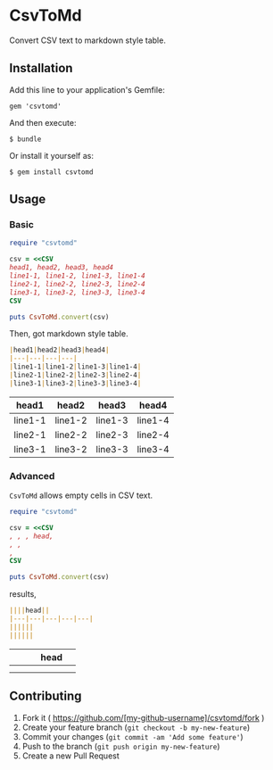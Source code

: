 # CsvToMd

Convert CSV text to markdown style table.

## Installation

Add this line to your application's Gemfile:

    gem 'csvtomd'

And then execute:

    $ bundle

Or install it yourself as:

    $ gem install csvtomd

## Usage

### Basic

```ruby
require "csvtomd"

csv = <<CSV
head1, head2, head3, head4
line1-1, line1-2, line1-3, line1-4
line2-1, line2-2, line2-3, line2-4
line3-1, line3-2, line3-3, line3-4
CSV

puts CsvToMd.convert(csv)
```

Then, got markdown style table.

```md
|head1|head2|head3|head4|
|---|---|---|---|
|line1-1|line1-2|line1-3|line1-4|
|line2-1|line2-2|line2-3|line2-4|
|line3-1|line3-2|line3-3|line3-4|
```

|head1|head2|head3|head4|
|---|---|---|---|
|line1-1|line1-2|line1-3|line1-4|
|line2-1|line2-2|line2-3|line2-4|
|line3-1|line3-2|line3-3|line3-4|

### Advanced

`CsvToMd` allows empty cells in CSV text.

```ruby
require "csvtomd"

csv = <<CSV
, , , head,
, ,
,
CSV

puts CsvToMd.convert(csv)
```

results,

```md
||||head||
|---|---|---|---|---|
||||||
||||||
```

||||head||
|---|---|---|---|---|
||||||
||||||

## Contributing

1. Fork it ( https://github.com/[my-github-username]/csvtomd/fork )
2. Create your feature branch (`git checkout -b my-new-feature`)
3. Commit your changes (`git commit -am 'Add some feature'`)
4. Push to the branch (`git push origin my-new-feature`)
5. Create a new Pull Request
